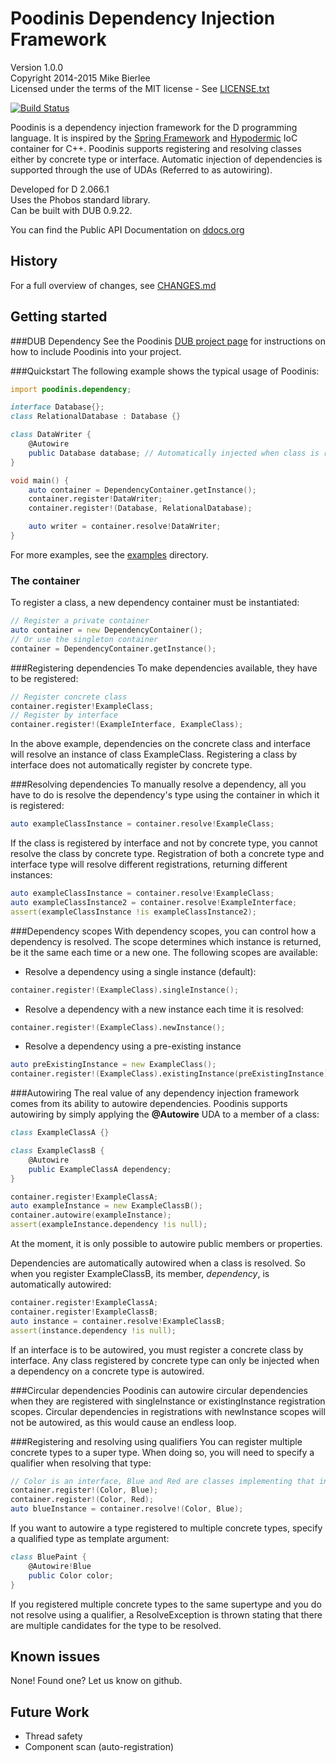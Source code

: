 Poodinis Dependency Injection Framework
=======================================
Version 1.0.0  
Copyright 2014-2015 Mike Bierlee  
Licensed under the terms of the MIT license - See [LICENSE.txt](LICENSE.txt)

[![Build Status](https://api.travis-ci.org/mbierlee/poodinis.png)](https://travis-ci.org/mbierlee/poodinis)

Poodinis is a dependency injection framework for the D programming language. It is inspired by the [Spring Framework] and [Hypodermic] IoC container for C++. Poodinis supports registering and resolving classes either by concrete type or interface. Automatic injection of dependencies is supported through the use of UDAs (Referred to as autowiring).

Developed for D 2.066.1  
Uses the Phobos standard library.  
Can be built with DUB 0.9.22.

You can find the Public API Documentation on [ddocs.org]

History
-------
For a full overview of changes, see [CHANGES.md](CHANGES.md)

Getting started
---------------
###DUB Dependency
See the Poodinis [DUB project page] for instructions on how to include Poodinis into your project.

###Quickstart
The following example shows the typical usage of Poodinis:
```d
import poodinis.dependency;

interface Database{};
class RelationalDatabase : Database {}

class DataWriter {
	@Autowire
	public Database database; // Automatically injected when class is resolved
}

void main() {
	auto container = DependencyContainer.getInstance();
	container.register!DataWriter;
	container.register!(Database, RelationalDatabase);

	auto writer = container.resolve!DataWriter;
}
```
For more examples, see the [examples](example) directory.

### The container
To register a class, a new dependency container must be instantiated:
```d
// Register a private container
auto container = new DependencyContainer();
// Or use the singleton container
container = DependencyContainer.getInstance();
```
###Registering dependencies
To make dependencies available, they have to be registered:
```d
// Register concrete class
container.register!ExampleClass;
// Register by interface
container.register!(ExampleInterface, ExampleClass);
```
In the above example, dependencies on the concrete class and interface will resolve an instance of class ExampleClass. Registering a class by interface does not automatically register by concrete type.

###Resolving dependencies
To manually resolve a dependency, all you have to do is resolve the dependency's type using the container in which it is registered:
```d
auto exampleClassInstance = container.resolve!ExampleClass;
```
If the class is registered by interface and not by concrete type, you cannot resolve the class by concrete type. Registration of both a concrete type and interface type will resolve different registrations, returning different instances:

```d
auto exampleClassInstance = container.resolve!ExampleClass;
auto exampleClassInstance2 = container.resolve!ExampleInterface;
assert(exampleClassInstance !is exampleClassInstance2);
```

###Dependency scopes
With dependency scopes, you can control how a dependency is resolved. The scope determines which instance is returned, be it the same each time or a new one. The following scopes are available:

* Resolve a dependency using a single instance (default):

```d
container.register!(ExampleClass).singleInstance();
```
* Resolve a dependency with a new instance each time it is resolved:

```d
container.register!(ExampleClass).newInstance();
```
* Resolve a dependency using a pre-existing instance

```d
auto preExistingInstance = new ExampleClass();
container.register!(ExampleClass).existingInstance(preExistingInstance);
```

###Autowiring
The real value of any dependency injection framework comes from its ability to autowire dependencies. Poodinis supports autowiring by simply applying the **@Autowire** UDA to a member of a class:
```d
class ExampleClassA {}

class ExampleClassB {
	@Autowire
	public ExampleClassA dependency;
}

container.register!ExampleClassA;
auto exampleInstance = new ExampleClassB();
container.autowire(exampleInstance);
assert(exampleInstance.dependency !is null);
```
At the moment, it is only possible to autowire public members or properties.

Dependencies are automatically autowired when a class is resolved. So when you register ExampleClassB, its member, *dependency*, is automatically autowired:
```d
container.register!ExampleClassA;
container.register!ExampleClassB;
auto instance = container.resolve!ExampleClassB;
assert(instance.dependency !is null);
```
If an interface is to be autowired, you must register a concrete class by interface. Any class registered by concrete type can only be injected when a dependency on a concrete type is autowired.

###Circular dependencies
Poodinis can autowire circular dependencies when they are registered with singleInstance or existingInstance registration scopes. Circular dependencies in registrations with newInstance scopes will not be autowired, as this would cause an endless loop.

###Registering and resolving using qualifiers
You can register multiple concrete types to a super type. When doing so, you will need to specify a qualifier when resolving that type:
```d
// Color is an interface, Blue and Red are classes implementing that interface
container.register!(Color, Blue);
container.register!(Color, Red);
auto blueInstance = container.resolve!(Color, Blue);
```
If you want to autowire a type registered to multiple concrete types, specify a qualified type as template argument:
```d
class BluePaint {
	@Autowire!Blue
	public Color color;
}
```
If you registered multiple concrete types to the same supertype and you do not resolve using a qualifier, a ResolveException is thrown stating that there are multiple candidates for the type to be resolved.

Known issues
------------
None! Found one? Let us know on github.

Future Work
-----------
* Thread safety
* Component scan (auto-registration)

[Spring Framework]: http://projects.spring.io/spring-framework/
[Hypodermic]: https://code.google.com/p/hypodermic/
[DUB]: http://code.dlang.org/
[DUB project page]: http://code.dlang.org/packages/poodinis
[ddocs.org]: http://ddocs.org/poodinis/~master/index.html
